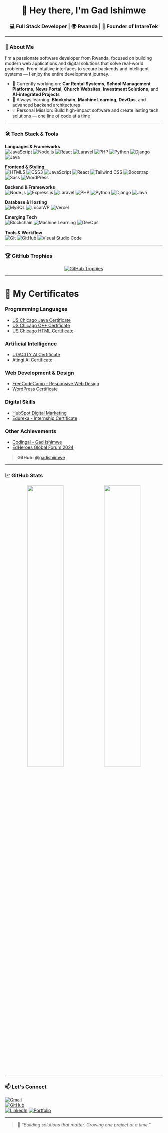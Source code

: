 <h1 align="center">👋 Hey there, I'm Gad Ishimwe</h1>
<h3 align="center">💻 Full Stack Developer | 🌍 Rwanda | 🚀 Founder of IntareTek</h3>

---

### 🧠 About Me

I'm a passionate software developer from Rwanda, focused on building modern web applications and digital solutions that solve real-world problems. From intuitive interfaces to secure backends and intelligent systems — I enjoy the entire development journey.

- 🔭 Currently working on: **Car Rental Systems**, **School Management Platforms**, **News Portal**, **Church Websites**, **Investment Solutions**, and **AI-integrated Projects**
- 🌱 Always learning: **Blockchain**, **Machine Learning**, **DevOps**, and advanced backend architectures
- 💡 Personal Mission: Build high-impact software and create lasting tech solutions — one line of code at a time

---

### 🛠️ Tech Stack & Tools

**Languages & Frameworks**  
![JavaScript](https://img.shields.io/badge/JavaScript-F7DF1E?style=flat-square&logo=javascript&logoColor=black)
![Node.js](https://img.shields.io/badge/Node.js-339933?style=flat-square&logo=node.js&logoColor=white)
![React](https://img.shields.io/badge/React-20232A?style=flat-square&logo=react&logoColor=61DAFB)
![Laravel](https://img.shields.io/badge/Laravel-F9322C?style=flat-square&logo=laravel&logoColor=white)
![PHP](https://img.shields.io/badge/PHP-777BB4?style=flat-square&logo=php&logoColor=white)
![Python](https://img.shields.io/badge/Python-3776AB?style=flat-square&logo=python&logoColor=white)
![Django](https://img.shields.io/badge/Django-092E20?style=flat-square&logo=django&logoColor=white)
![Java](https://img.shields.io/badge/Java-ED8B00?style=flat-square&logo=java&logoColor=white)

**Frontend & Styling**  
![HTML5](https://img.shields.io/badge/HTML5-E34F26?style=flat-square&logo=html5&logoColor=white)
![CSS3](https://img.shields.io/badge/CSS3-1572B6?style=flat-square&logo=css3&logoColor=white)
![JavaScript](https://img.shields.io/badge/JavaScript-F7DF1E?style=flat-square&logo=javascript&logoColor=black)
![React](https://img.shields.io/badge/React-20232A?style=flat-square&logo=react&logoColor=61DAFB)
![Tailwind CSS](https://img.shields.io/badge/Tailwind_CSS-38B2AC?style=flat-square&logo=tailwind-css&logoColor=white)
![Bootstrap](https://img.shields.io/badge/Bootstrap-7952B3?style=flat-square&logo=bootstrap&logoColor=white)
![Sass](https://img.shields.io/badge/Sass-CC6699?style=flat-square&logo=sass&logoColor=white)
![WordPress](https://img.shields.io/badge/WordPress-21759B?style=flat-square&logo=wordpress&logoColor=white)

**Backend & Frameworks**  
![Node.js](https://img.shields.io/badge/Node.js-339933?style=flat-square&logo=node.js&logoColor=white)
![Express.js](https://img.shields.io/badge/Express.js-000000?style=flat-square&logo=express&logoColor=white)
![Laravel](https://img.shields.io/badge/Laravel-F9322C?style=flat-square&logo=laravel&logoColor=white)
![PHP](https://img.shields.io/badge/PHP-777BB4?style=flat-square&logo=php&logoColor=white)
![Python](https://img.shields.io/badge/Python-3776AB?style=flat-square&logo=python&logoColor=white)
![Django](https://img.shields.io/badge/Django-092E20?style=flat-square&logo=django&logoColor=white)
![Java](https://img.shields.io/badge/Java-ED8B00?style=flat-square&logo=java&logoColor=white)

**Database & Hosting**  
![MySQL](https://img.shields.io/badge/MySQL-005C84?style=flat-square&logo=mysql&logoColor=white)
![LocalWP](https://img.shields.io/badge/LocalWP-0088CC?style=flat-square&logo=wordpress&logoColor=white)
![Vercel](https://img.shields.io/badge/Vercel-000000?style=flat-square&logo=vercel&logoColor=white)

**Emerging Tech**  
![Blockchain](https://img.shields.io/badge/Blockchain-121212?style=flat-square&logo=bitcoin&logoColor=orange)
![Machine Learning](https://img.shields.io/badge/Machine%20Learning-0096D6?style=flat-square&logo=google&logoColor=white)
![DevOps](https://img.shields.io/badge/DevOps-41B883?style=flat-square&logo=docker&logoColor=white)

**Tools & Workflow**  
![Git](https://img.shields.io/badge/Git-F05032?style=flat-square&logo=git&logoColor=white)
![GitHub](https://img.shields.io/badge/GitHub-181717?style=flat-square&logo=github&logoColor=white)
![Visual Studio Code](https://img.shields.io/badge/VS%20Code-007ACC?style=flat-square&logo=visual-studio-code&logoColor=white)

---

### 🏆 GitHub Trophies

<p align="center">
  <a href="https://github.com/gadishiimwe" target="_blank" rel="noopener noreferrer">
    <img src="https://github-profile-trophy.vercel.app/?username=gadishiimwe&theme=dark" alt="GitHub Trophies" />
  </a>
</p>

---

# 📜 My Certificates

### Programming Languages
- [US Chicago Java Certificate](https://github.com/gadishiimwe/certificates/blob/main/US%20Chicago%20Java%20Certificate.pdf)
- [US Chicago C++ Certificate](https://github.com/gadishiimwe/certificates/blob/main/US%20Chicago%20C++%20Certificate.pdf)
- [US Chicago HTML Certificate](https://github.com/gadishiimwe/certificates/blob/main/US%20Chicago%20HTML%20Certificate.pdf)

### Artificial Intelligence
- [UDACITY AI Certificate](https://github.com/gadishiimwe/certificates/blob/main/UDACITY%20AI%20CERTIFICATE.pdf)
- [Atingi AI Certificate](https://github.com/gadishiimwe/certificates/blob/main/AtingiAICertificate.pdf)

### Web Development & Design
- [FreeCodeCamp - Responsive Web Design](https://github.com/gadishiimwe/certificates/blob/main/FreeCodeCamp-WEB%20DESIGN%20CERTIFICATE.jpeg)
- [WordPress Certificate](https://github.com/gadishiimwe/certificates/blob/main/WordPress%20Certificate.pdf)

### Digital Skills
- [HubSpot Digital Marketing](https://github.com/gadishiimwe/certificates/blob/main/HubSpot%20DIGITAL%20MARKETING%20CERTIFICATE.png)
- [Edureka - Internship Certificate](https://github.com/gadishiimwe/certificates/blob/main/Edureka%20-%20Internship%20Certificate.pdf)

### Other Achievements
- [Codingal - Gad Ishimwe](https://github.com/gadishiimwe/certificates/blob/main/Gad%20Ishimwe%20Codingal.pdf)
- [EdHeroes Global Forum 2024](https://github.com/gadishiimwe/certificates/blob/main/Certificate_of_EdHeroes_Global_Forum2024.pdf)

> **GitHub:** [@gadishiimwe](https://github.com/gadishiimwe)


---

### 📈 GitHub Stats

<p align="center">
  <img src="https://github-readme-stats.vercel.app/api?username=GadIshimwe&show_icons=true&theme=dracula" width="48%" />
  <img src="https://github-readme-streak-stats.herokuapp.com/?user=GadIshimwe&theme=dracula" width="48%" />
</p>

---

### 📫 Let's Connect

[![Gmail](https://img.shields.io/badge/gadyishimwe1@gmail.com-D14836?style=for-the-badge&logo=gmail&logoColor=white)](mailto:gadyishimwe1@gmail.com)  
[![GitHub](https://img.shields.io/badge/GitHub-000?style=for-the-badge&logo=github&logoColor=white)](https://github.com/gadishiimwe)  
[![LinkedIn](https://img.shields.io/badge/LinkedIn-0077B5?style=for-the-badge&logo=linkedin&logoColor=white)](https://www.linkedin.com/in/gad-ishimwe/)
[![Portfolio](https://img.shields.io/badge/My%20Portfolio-000?style=for-the-badge&logo=vercel&logoColor=white)](https://github.com/gadishiimwe)

---

> 🧠 *“Building solutions that matter. Growing one project at a time.”*
